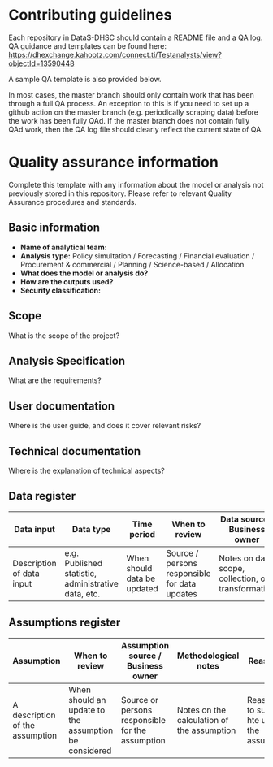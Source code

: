 # Contributing guidelines

Each repository in DataS-DHSC should contain a README file and a QA log. QA guidance and templates can be found here: https://dhexchange.kahootz.com/connect.ti/Testanalysts/view?objectId=13590448

A sample QA template is also provided below.

In most cases, the master branch should only contain work that has been through a full QA process. An exception to this is if you need to set up a github action on the master branch (e.g. periodically scraping data) before the work has been fully QAd. If the master branch does not contain fully QAd work, then the QA log file should clearly reflect the current state of QA.


# Quality assurance information

Complete this template with any information about the model or analysis not previously stored in this repository. Please refer to relevant Quality Assurance procedures and standards.

## Basic information

* **Name of analytical team:** 
* **Analysis type:** Policy simultation / Forecasting / Financial evaluation / Procurement & commercial / Planning / Science-based / Allocation
* **What does the model or analysis do?** 
* **How are the outputs used?** 
* **Security classification:** 

## Scope
What is the scope of the project?

## Analysis Specification
What are the requirements?

## User documentation
Where is the user guide, and does it cover relevant risks?

## Technical documentation
Where is the explanation of technical aspects?

## Data register

| Data input | Data type | Time period | When to review | Data source / Business owner | Methodological notes | Reasoning | Quality RAG | Suitability RAG | Impact RAG |
| ---- | ---- | ---- | ---- | ---- | ---- | ---- | ---- | ---- | ---- |
| Description of data input | e.g. Published statistic, administrative data, etc. | When should data be updated | Source / persons responsible for data updates | Notes on data scope, collection, or transformation | Reasoning to support the use of the data input | Quality of assumptions | Suitability of data for analysis | Impact of assumptions on main outputs |

## Assumptions register

| Assumption | When to review | Assumption source / Business owner | Methodological notes | Reasoning | Quality RAG | Impact RAG |
| ---- | ---- | ---- | ---- | ---- | ---- | ---- |
| A description of the assumption | When should an update to the assumption be considered | Source or persons responsible for the assumption | Notes on the calculation of the assumption | Reasoning to support hte use of the assumption | Quality of the assumption | Impact of the assumption on the main outputs |

